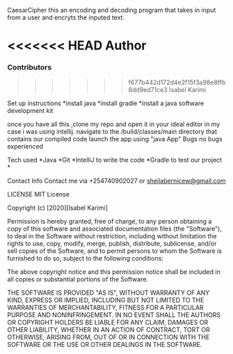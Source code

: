 CaesarCipher
this an encoding and decoding program that takes in input from a user and encryts the inputed text.

<<<<<<< HEAD
Author
=======
### Contributors
>>>>>>> f677b442d172d4e2f15f3a98e8ffb8dd9ed71ce3
Isabel Karimi

Set up instructions
*install java *install gradle *install a java software development kit

once you have all this ,clone my repo and open it in your ideal editor in my case i was using intellij.
navigate to the /build/classes/main directory that contains our compiled code
launch the app using "java App"
Bugs
no bugs experienced

Tech used
*Java *Git *IntelliJ to write the code *Gradle to test our project *

Contact Info
Contact me via +254740902027 or sheilabernicew@gmail.com

LICENSE
MIT License

Copyright (c) [2020][Isabel Karimi]

Permission is hereby granted, free of charge, to any person obtaining a copy of this software and associated documentation files (the "Software"), to deal in the Software without restriction, including without limitation the rights to use, copy, modify, merge, publish, distribute, sublicense, and/or sell copies of the Software, and to permit persons to whom the Software is furnished to do so, subject to the following conditions:

The above copyright notice and this permission notice shall be included in all copies or substantial portions of the Software.

THE SOFTWARE IS PROVIDED "AS IS", WITHOUT WARRANTY OF ANY KIND, EXPRESS OR IMPLIED, INCLUDING BUT NOT LIMITED TO THE WARRANTIES OF MERCHANTABILITY, FITNESS FOR A PARTICULAR PURPOSE AND NONINFRINGEMENT. IN NO EVENT SHALL THE AUTHORS OR COPYRIGHT HOLDERS BE LIABLE FOR ANY CLAIM, DAMAGES OR OTHER LIABILITY, WHETHER IN AN ACTION OF CONTRACT, TORT OR OTHERWISE, ARISING FROM, OUT OF OR IN CONNECTION WITH THE SOFTWARE OR THE USE OR OTHER DEALINGS IN THE SOFTWARE.